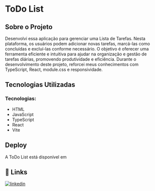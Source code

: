 # ToDo List

## Sobre o Projeto

Desenvolvi essa aplicação para gerenciar uma Lista de Tarefas. Nesta plataforma, os usuários podem adicionar novas tarefas, marcá-las como concluídas e excluí-las conforme necessário. O objetivo é oferecer uma ferramenta eficiente e intuitiva para ajudar na organização e gestão de tarefas diárias, promovendo produtividade e eficiência. 
Durante o desenvolvimento deste projeto, reforcei meus conhecimentos com TypeScript, React, module.css e responsividade. 

## Tecnologias Utilizadas

### Tecnologias:
- HTML
- JavaScript
- TypeScript
- React
- Vite

## Deploy

A ToDo List está disponível em 

## 🔗 Links
[![linkedin](https://img.shields.io/badge/linkedin-0A66C2?style=for-the-badge&logo=linkedin&logoColor=white)](https://www.linkedin.com/in/marcos-colella-esteves-952a3866/)
